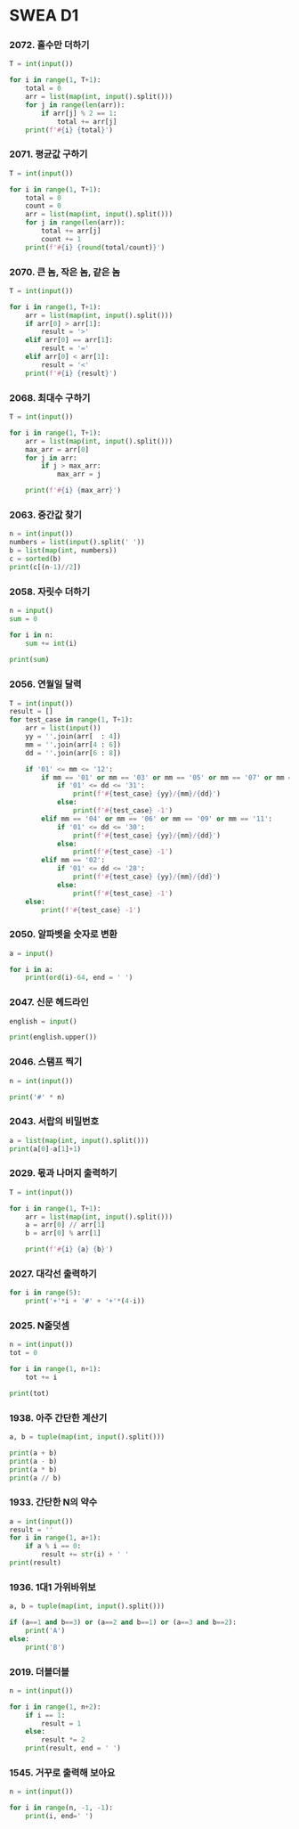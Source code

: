 # SWEA D1

### 2072. 홀수만 더하기

```python
T = int(input())

for i in range(1, T+1):
    total = 0
    arr = list(map(int, input().split()))
    for j in range(len(arr)):
        if arr[j] % 2 == 1:
            total += arr[j]
    print(f'#{i} {total}')
```



### 2071. 평균값 구하기

```python
T = int(input())

for i in range(1, T+1):
    total = 0
    count = 0
    arr = list(map(int, input().split()))
    for j in range(len(arr)):
        total += arr[j]
        count += 1
    print(f'#{i} {round(total/count)}')
```



### 2070. 큰 놈, 작은 놈, 같은 놈

```python
T = int(input())

for i in range(1, T+1):
    arr = list(map(int, input().split()))
    if arr[0] > arr[1]:
        result = '>'
    elif arr[0] == arr[1]:
        result = '='
    elif arr[0] < arr[1]:
        result = '<'
    print(f'#{i} {result}')
```



### 2068. 최대수 구하기

```python
T = int(input())

for i in range(1, T+1):
    arr = list(map(int, input().split()))
    max_arr = arr[0]
    for j in arr:
        if j > max_arr:
            max_arr = j

    print(f'#{i} {max_arr}')
```



### 2063. 중간값 찾기

```python
n = int(input())
numbers = list(input().split(' '))
b = list(map(int, numbers))
c = sorted(b)
print(c[(n-1)//2])
```



### 2058. 자릿수 더하기
```python
n = input()
sum = 0

for i in n:
    sum += int(i)
    
print(sum)
```



### 2056. 연월일 달력

```python
T = int(input())
result = []
for test_case in range(1, T+1):
    arr = list(input())
    yy = ''.join(arr[  : 4])
    mm = ''.join(arr[4 : 6])
    dd = ''.join(arr[6 : 8])

    if '01' <= mm <= '12':
        if mm == '01' or mm == '03' or mm == '05' or mm == '07' or mm == '08'or mm == '10' or mm == '12':
            if '01' <= dd <= '31':
                print(f'#{test_case} {yy}/{mm}/{dd}')
            else:
                print(f'#{test_case} -1')
        elif mm == '04' or mm == '06' or mm == '09' or mm == '11':
            if '01' <= dd <= '30':
                print(f'#{test_case} {yy}/{mm}/{dd}')
            else:
                print(f'#{test_case} -1')
        elif mm == '02':
            if '01' <= dd <= '28':
                print(f'#{test_case} {yy}/{mm}/{dd}')
            else:
                print(f'#{test_case} -1')
    else:
        print(f'#{test_case} -1')
```



### 2050. 알파벳을 숫자로 변환

```python
a = input()

for i in a:
    print(ord(i)-64, end = ' ')
```



### 2047. 신문 헤드라인

```python
english = input()

print(english.upper())
```



### 2046. 스탬프 찍기

```python
n = int(input())

print('#' * n)
```



### 2043. 서랍의 비밀번호

```python
a = list(map(int, input().split()))
print(a[0]-a[1]+1)
```



### 2029. 몫과 나머지 출력하기

```python
T = int(input())

for i in range(1, T+1):
    arr = list(map(int, input().split()))
    a = arr[0] // arr[1]
    b = arr[0] % arr[1]

    print(f'#{i} {a} {b}')
```



### 2027. 대각선 출력하기

```python
for i in range(5):
    print('+'*i + '#' + '+'*(4-i))
```




### 2025. N줄덧셈

```python
n = int(input())
tot = 0

for i in range(1, n+1):
    tot += i

print(tot)
```




### 1938. 아주 간단한 계산기

```python
a, b = tuple(map(int, input().split()))

print(a + b)
print(a - b)
print(a * b)
print(a // b)
```




### 1933. 간단한 N의 약수

```python
a = int(input())
result = ''
for i in range(1, a+1):
    if a % i == 0:
        result += str(i) + ' '
print(result)
```




### 1936. 1대1 가위바위보

```python
a, b = tuple(map(int, input().split()))

if (a==1 and b==3) or (a==2 and b==1) or (a==3 and b==2):
    print('A')
else:
    print('B')
```




### 2019. 더블더블

```python
n = int(input())

for i in range(1, n+2):
    if i == 1:
        result = 1
    else:
        result *= 2
    print(result, end = ' ')
```




### 1545. 거꾸로 출력해 보아요

```python
n = int(input())

for i in range(n, -1, -1):
    print(i, end=' ')
```

